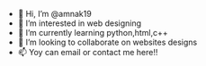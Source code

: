 - 👋 Hi, I’m @amnak19
- 👀 I’m interested in web designing
- 🌱 I’m currently learning python,html,c++
- 💞️ I’m looking to collaborate on websites designs
- 📫 Yoy can email or contact me here!!

<!---
amnak19/amnak19 is a ✨ special ✨ repository because its `README.md` (this file) appears on your GitHub profile.
You can click the Preview link to take a look at your changes.
--->
